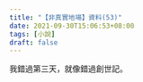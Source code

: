 ```yaml
---
title: "【非真實地場】資料(53)"
date: 2021-09-30T15:06:53+08:00
tags: [小說]
draft: false
---
```


我錯過第三天，就像錯過創世記。  